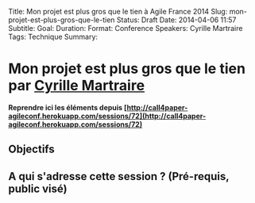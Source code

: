 Title: Mon projet est plus gros que le tien à Agile France 2014 
Slug: mon-projet-est-plus-gros-que-le-tien
Status: Draft
Date: 2014-04-06 11:57
Subtitle: 
Goal: 
Duration: 
Format: Conference
Speakers: Cyrille Martraire
Tags: Technique
Summary: 


# Mon projet est plus gros que le tien par [Cyrille Martraire](../bios/cyrille-martraire.html)

**Reprendre ici les éléments depuis [http://call4paper-agileconf.herokuapp.com/sessions/72](http://call4paper-agileconf.herokuapp.com/sessions/72)**
## Objectifs

## A qui s'adresse cette session ? (Pré-requis, public visé)


